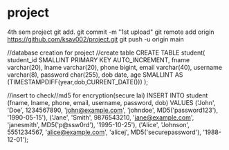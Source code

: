 # project
4th sem project
git add. 
git commit -m "1st upload"
git remote add origin https://github.com/ksav002/project.git
git push -u origin main

//database creation for project
//create table
CREATE TABLE student(
	student_id SMALLINT PRIMARY KEY AUTO_INCREMENT,
	fname varchar(20),
    lname varchar(20),
    phone bigint,
    email varchar(40),
    username varchar(8),
    password char(255),
    dob date,
    age SMALLINT AS (TIMESTAMPDIFF(year,dob,CURRENT_DATE()))
);

//insert to check//md5 for encryption(secure lai)
INSERT INTO student (fname, lname, phone, email, username, password, dob)
VALUES 
    ('John', 'Doe', 1234567890, 'john@example.com', 'johndoe', MD5('password123'), '1990-05-15'),
    ('Jane', 'Smith', 9876543210, 'jane@example.com', 'janesmith', MD5('p@ssw0rd'), '1995-10-25'),
    ('Alice', 'Johnson', 5551234567, 'alice@example.com', 'alicej', MD5('securepassword'), '1988-12-01');

